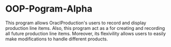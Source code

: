 # OOP-Pogram-Alpha

This program allows OraclProduction's users to record and display production line items. Also, this program act as a  for creating and recording all future production line items. Moreover, its flexivility allows users to easily make modifications to handle different products. 
